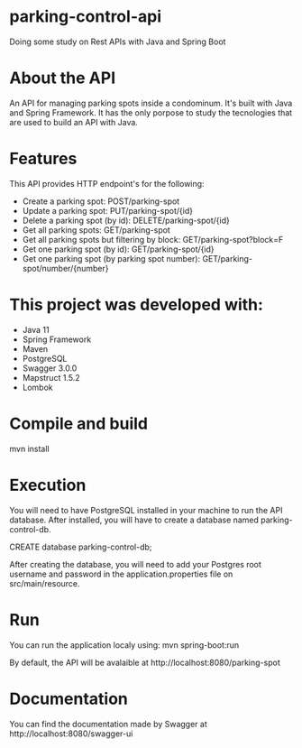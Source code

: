 # parking-control-api
Doing some study on Rest APIs with Java and Spring Boot

# About the API
An API for managing parking spots inside a condominum. It's built with Java and Spring Framework. It has the only porpose to study the tecnologies that are used to build an API with Java.

# Features
This API provides HTTP endpoint's for the following:
* Create a parking spot: POST/parking-spot
* Update a parking spot: PUT/parking-spot/{id}
* Delete a parking spot (by id): DELETE/parking-spot/{id}
* Get all parking spots: GET/parking-spot
* Get all parking spots but filtering by block: GET/parking-spot?block=F
* Get one parking spot (by id): GET/parking-spot/{id}
* Get one parking spot (by parking spot number): GET/parking-spot/number/{number}

# This project was developed with: 

* Java 11
* Spring Framework
* Maven
* PostgreSQL
* Swagger 3.0.0
* Mapstruct 1.5.2
* Lombok
 
# Compile and build

mvn install

# Execution

You will need to have PostgreSQL installed in your machine to run the API database. After installed, you will have to create a database named parking-control-db.

CREATE database parking-control-db;

After creating the database, you will need to add your Postgres root username and password in the application.properties file on src/main/resource.

# Run

You can run the application localy using:
mvn spring-boot:run

By default, the API will be avalaible at http://localhost:8080/parking-spot

# Documentation

You can find the documentation made by Swagger at http://localhost:8080/swagger-ui
